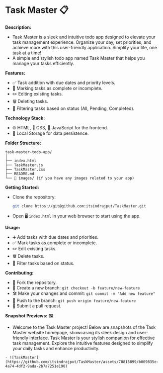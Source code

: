 # Task Master 📋

**Description:**
   - Task Master is a sleek and intuitive todo app designed to elevate your task management experience. Organize your day, set priorities, and achieve more with this user-friendly application. Simplify your life, one task at a time!
   - A simple and stylish todo app named Task Master that helps you manage your tasks efficiently. 

**Features:**
   - ✅ Task addition with due dates and priority levels.
   - 🔄 Marking tasks as complete or incomplete.
   - ✏️ Editing existing tasks.
   - 🗑️ Deleting tasks.
   - 📅 Filtering tasks based on status (All, Pending, Completed).

**Technology Stack:**
   - 🌐 HTML, 🎨 CSS, 🚀 JavaScript for the frontend.
   - 💾 Local Storage for data persistence.

**Folder Structure:**
   ```
   task-master-todo-app/
   │
   ├── index.html
   ├── TaskMaster.js
   ├── TaskMaster.css
   ├── README.md
   └── 🌄 images/ (if you have any images related to your app)
   ```

**Getting Started:**
   - Clone the repository:
     ```bash
     git clone https://git@github.com:itsindrajput/TaskMaster.git
     ```
   - Open 🖥️ `index.html` in your web browser to start using the app.

**Usage:**
   - ➕ Add tasks with due dates and priorities.
   - ✅ Mark tasks as complete or incomplete.
   - ✏️ Edit existing tasks.
   - 🗑️ Delete tasks.
   - 📅 Filter tasks based on status.

**Contributing:**
   - 🍴 Fork the repository.
   - 🔧 Create a new branch: `git checkout -b feature/new-feature`
   - 🛠️ Make your changes and commit: `git commit -m "Add new feature"`
   - 🚀 Push to the branch: `git push origin feature/new-feature`
   - 🔄 Submit a pull request.

**Snapshot Previews:** 🖼️
   - Welcome to the Task Master project! Below are snapshots of the Task Master website homepage, showcasing its sleek design and user-friendly interface. Task Master is your stylish companion for effective task management. Explore the intuitive features designed to simplify your daily tasks and enhance productivity.

    - ![TaskMaster](https://github.com/itsindrajput/TaskMaster/assets/70815899/b009835e-4a74-4df2-9ada-2b7a7251e190)

